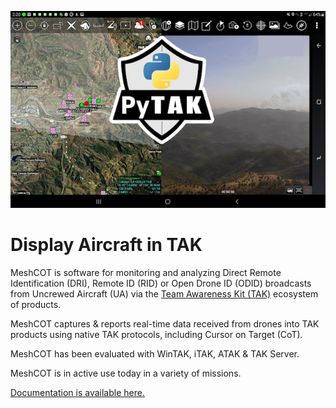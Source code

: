 ![ATAK Screenshot with MeshCOT aircraft tracks.](atak_screenshot_with_pytak_logo-x25.png)

# Display Aircraft in TAK

MeshCOT is software for monitoring and analyzing Direct Remote Identification (DRI), Remote ID (RID) or Open Drone ID (ODID) broadcasts from Uncrewed Aircraft (UA) via the [Team Awareness Kit (TAK)](https://www.tak.gov) ecosystem of products.

MeshCOT captures & reports real-time data received from drones into TAK products using native TAK protocols, including Cursor on Target (CoT). 

MeshCOT has been evaluated with WinTAK, iTAK, ATAK & TAK Server.

MeshCOT is in active use today in a variety of missions.

[Documentation is available here.](https://meshcot.rtfd.io)
